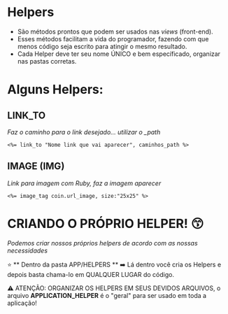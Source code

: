 # Helpers
+ São métodos prontos que podem ser usados nas *views* (front-end). 
+ Esses métodos facilitam a vida do programador, fazendo com que menos código seja escrito para atingir o mesmo resultado.
+ Cada Helper deve ter seu nome ÚNICO e bem específicado, organizar nas pastas corretas.

# Alguns Helpers:

## LINK_TO
*Faz o caminho para o link desejado... utilizar o _path*
~~~
<%= link_to "Nome link que vai aparecer", caminhos_path %>
~~~

## IMAGE (IMG)
*Link para imagem com Ruby, faz a imagem aparecer*
~~~
<%= image_tag coin.url_image, size:"25x25" %> 
~~~

# CRIANDO O PRÓPRIO HELPER! 😙
*Podemos criar nossos próprios helpers de acordo com as nossas necessidades*

⭐ ** Dentro da pasta APP/HELPERS **
➡️ Lá dentro você cria os Helpers e depois basta chama-lo em QUALQUER LUGAR do código.

⚠️ ATENÇÃO: ORGANIZAR OS HELPERS EM SEUS DEVIDOS ARQUIVOS, o arquivo **APPLICATION_HELPER** é o "geral" para ser usado em toda a aplicação! 
